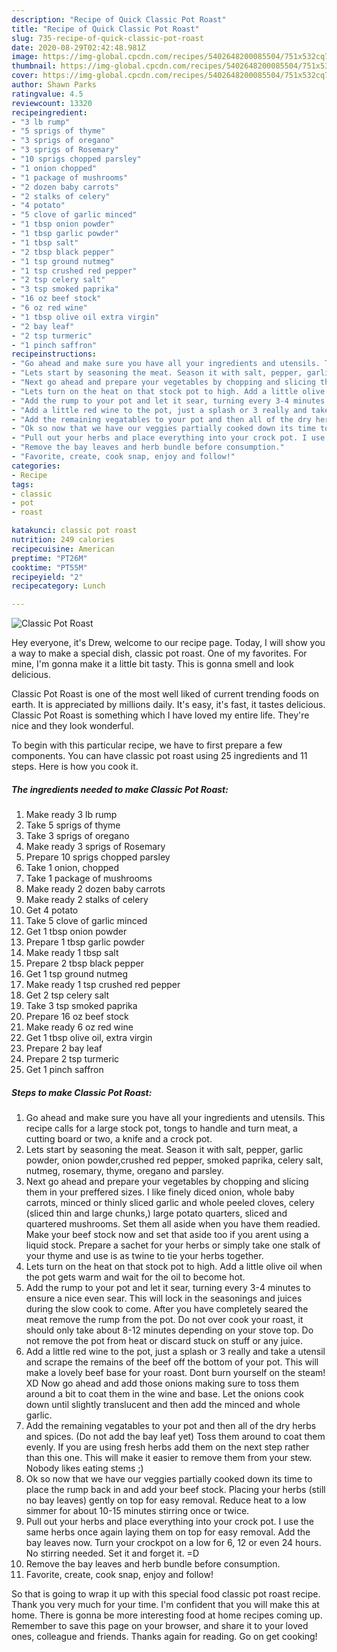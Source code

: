 ```yaml
---
description: "Recipe of Quick Classic Pot Roast"
title: "Recipe of Quick Classic Pot Roast"
slug: 735-recipe-of-quick-classic-pot-roast
date: 2020-08-29T02:42:48.981Z
image: https://img-global.cpcdn.com/recipes/5402648200085504/751x532cq70/classic-pot-roast-recipe-main-photo.jpg
thumbnail: https://img-global.cpcdn.com/recipes/5402648200085504/751x532cq70/classic-pot-roast-recipe-main-photo.jpg
cover: https://img-global.cpcdn.com/recipes/5402648200085504/751x532cq70/classic-pot-roast-recipe-main-photo.jpg
author: Shawn Parks
ratingvalue: 4.5
reviewcount: 13320
recipeingredient:
- "3 lb rump"
- "5 sprigs of thyme"
- "3 sprigs of oregano"
- "3 sprigs of Rosemary"
- "10 sprigs chopped parsley"
- "1 onion chopped"
- "1 package of mushrooms"
- "2 dozen baby carrots"
- "2 stalks of celery"
- "4 potato"
- "5 clove of garlic minced"
- "1 tbsp onion powder"
- "1 tbsp garlic powder"
- "1 tbsp salt"
- "2 tbsp black pepper"
- "1 tsp ground nutmeg"
- "1 tsp crushed red pepper"
- "2 tsp celery salt"
- "3 tsp smoked paprika"
- "16 oz beef stock"
- "6 oz red wine"
- "1 tbsp olive oil extra virgin"
- "2 bay leaf"
- "2 tsp turmeric"
- "1 pinch saffron"
recipeinstructions:
- "Go ahead and make sure you have all your ingredients and utensils. This recipe calls for a large stock pot, tongs to handle and turn meat, a cutting board or two, a knife and a crock pot."
- "Lets start by seasoning the meat. Season it with salt, pepper, garlic powder, onion powder,crushed red pepper, smoked paprika, celery salt, nutmeg, rosemary, thyme, oregano and parsley."
- "Next go ahead and prepare your vegetables by chopping and slicing them in your preffered sizes. I like finely diced onion, whole baby carrots, minced or thinly sliced garlic and whole peeled cloves, celery (sliced thin and large chunks,) large potato quarters, sliced and quartered mushrooms.  Set them all aside when you have them readied. Make your beef stock now and set that aside too if you arent using a liquid stock. Prepare a sachet for your herbs or simply take one stalk of your thyme and use is as twine to tie your herbs together."
- "Lets turn on the heat on that stock pot to high. Add a little olive oil when the pot gets warm and wait for the oil to become hot."
- "Add the rump to your pot and let it sear, turning every 3-4 minutes to ensure a nice even sear. This will lock in the seasonings and juices during the slow cook to come. After you have completely seared the meat remove the rump from the pot. Do not over cook your roast, it should only take about 8-12 minutes depending on your stove top. Do not remove the pot from heat or discard stuck on stuff or any juice."
- "Add a little red wine to the pot, just a splash or 3 really and take a utensil and scrape the remains of the beef off the bottom of your pot. This will make a lovely beef base for your roast. Dont burn yourself on the steam! XD Now go ahead and add those onions making sure to toss them around a bit to coat them in the wine and base. Let the onions cook down until slightly translucent and then add the minced  and whole garlic."
- "Add the remaining vegatables to your pot and then all of the dry herbs and spices. (Do not add the bay leaf yet) Toss them around to coat them evenly. If you are using fresh herbs add them on the next step rather than this one. This will make it easier to remove them from your stew. Nobody likes eating stems ;)"
- "Ok so now that we have our veggies partially cooked down its time to place the rump back in and add your beef stock. Placing your herbs (still no bay leaves) gently on top for easy removal. Reduce heat to a low simmer for about 10-15 minutes stirring once or twice."
- "Pull out your herbs and place everything into your crock pot. I use the same herbs once again laying them on top for easy removal. Add the bay leaves now. Turn your crockpot on a low for 6, 12 or even 24 hours. No stirring needed. Set it and forget it. =D"
- "Remove the bay leaves and herb bundle before consumption."
- "Favorite, create, cook snap, enjoy and follow!"
categories:
- Recipe
tags:
- classic
- pot
- roast

katakunci: classic pot roast 
nutrition: 249 calories
recipecuisine: American
preptime: "PT26M"
cooktime: "PT55M"
recipeyield: "2"
recipecategory: Lunch

---
```



![Classic Pot Roast](https://img-global.cpcdn.com/recipes/5402648200085504/751x532cq70/classic-pot-roast-recipe-main-photo.jpg)

Hey everyone, it's Drew, welcome to our recipe page. Today, I will show you a way to make a special dish, classic pot roast. One of my favorites. For mine, I'm gonna make it a little bit tasty. This is gonna smell and look delicious.



Classic Pot Roast is one of the most well liked of current trending foods on earth. It is appreciated by millions daily. It's easy, it's fast, it tastes delicious. Classic Pot Roast is something which I have loved my entire life. They're nice and they look wonderful.


To begin with this particular recipe, we have to first prepare a few components. You can have classic pot roast using 25 ingredients and 11 steps. Here is how you cook it.

<!--inarticleads1-->

##### The ingredients needed to make Classic Pot Roast:

1. Make ready 3 lb rump
1. Take 5 sprigs of thyme
1. Take 3 sprigs of oregano
1. Make ready 3 sprigs of Rosemary
1. Prepare 10 sprigs chopped parsley
1. Take 1 onion, chopped
1. Take 1 package of mushrooms
1. Make ready 2 dozen baby carrots
1. Make ready 2 stalks of celery
1. Get 4 potato
1. Take 5 clove of garlic minced
1. Get 1 tbsp onion powder
1. Prepare 1 tbsp garlic powder
1. Make ready 1 tbsp salt
1. Prepare 2 tbsp black pepper
1. Get 1 tsp ground nutmeg
1. Make ready 1 tsp crushed red pepper
1. Get 2 tsp celery salt
1. Take 3 tsp smoked paprika
1. Prepare 16 oz beef stock
1. Make ready 6 oz red wine
1. Get 1 tbsp olive oil, extra virgin
1. Prepare 2 bay leaf
1. Prepare 2 tsp turmeric
1. Get 1 pinch saffron




<!--inarticleads2-->

##### Steps to make Classic Pot Roast:

1. Go ahead and make sure you have all your ingredients and utensils. This recipe calls for a large stock pot, tongs to handle and turn meat, a cutting board or two, a knife and a crock pot.
1. Lets start by seasoning the meat. Season it with salt, pepper, garlic powder, onion powder,crushed red pepper, smoked paprika, celery salt, nutmeg, rosemary, thyme, oregano and parsley.
1. Next go ahead and prepare your vegetables by chopping and slicing them in your preffered sizes. I like finely diced onion, whole baby carrots, minced or thinly sliced garlic and whole peeled cloves, celery (sliced thin and large chunks,) large potato quarters, sliced and quartered mushrooms.  Set them all aside when you have them readied. Make your beef stock now and set that aside too if you arent using a liquid stock. Prepare a sachet for your herbs or simply take one stalk of your thyme and use is as twine to tie your herbs together.
1. Lets turn on the heat on that stock pot to high. Add a little olive oil when the pot gets warm and wait for the oil to become hot.
1. Add the rump to your pot and let it sear, turning every 3-4 minutes to ensure a nice even sear. This will lock in the seasonings and juices during the slow cook to come. After you have completely seared the meat remove the rump from the pot. Do not over cook your roast, it should only take about 8-12 minutes depending on your stove top. Do not remove the pot from heat or discard stuck on stuff or any juice.
1. Add a little red wine to the pot, just a splash or 3 really and take a utensil and scrape the remains of the beef off the bottom of your pot. This will make a lovely beef base for your roast. Dont burn yourself on the steam! XD Now go ahead and add those onions making sure to toss them around a bit to coat them in the wine and base. Let the onions cook down until slightly translucent and then add the minced  and whole garlic.
1. Add the remaining vegatables to your pot and then all of the dry herbs and spices. (Do not add the bay leaf yet) Toss them around to coat them evenly. If you are using fresh herbs add them on the next step rather than this one. This will make it easier to remove them from your stew. Nobody likes eating stems ;)
1. Ok so now that we have our veggies partially cooked down its time to place the rump back in and add your beef stock. Placing your herbs (still no bay leaves) gently on top for easy removal. Reduce heat to a low simmer for about 10-15 minutes stirring once or twice.
1. Pull out your herbs and place everything into your crock pot. I use the same herbs once again laying them on top for easy removal. Add the bay leaves now. Turn your crockpot on a low for 6, 12 or even 24 hours. No stirring needed. Set it and forget it. =D
1. Remove the bay leaves and herb bundle before consumption.
1. Favorite, create, cook snap, enjoy and follow!




So that is going to wrap it up with this special food classic pot roast recipe. Thank you very much for your time. I'm confident that you will make this at home. There is gonna be more interesting food at home recipes coming up. Remember to save this page on your browser, and share it to your loved ones, colleague and friends. Thanks again for reading. Go on get cooking!
